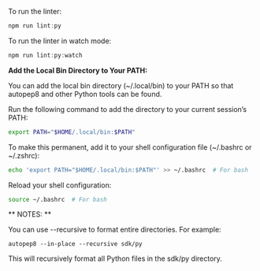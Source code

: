 To run the linter:

```js
npm run lint:py
```

To run the linter in watch mode:

```js
npm run lint:py:watch
```

**Add the Local Bin Directory to Your PATH:**

You can add the local bin directory (~/.local/bin) to your PATH so that autopep8 and other Python tools can be found.

Run the following command to add the directory to your current session’s PATH:

```bash
export PATH="$HOME/.local/bin:$PATH"
```
To make this permanent, add it to your shell configuration file (~/.bashrc or ~/.zshrc):


```bash
echo 'export PATH="$HOME/.local/bin:$PATH"' >> ~/.bashrc  # For bash
```
Reload your shell configuration:

```bash
source ~/.bashrc  # For bash
```

** NOTES: **

You can use --recursive to format entire directories. For example:

```
autopep8 --in-place --recursive sdk/py
```

This will recursively format all Python files in the sdk/py directory.
